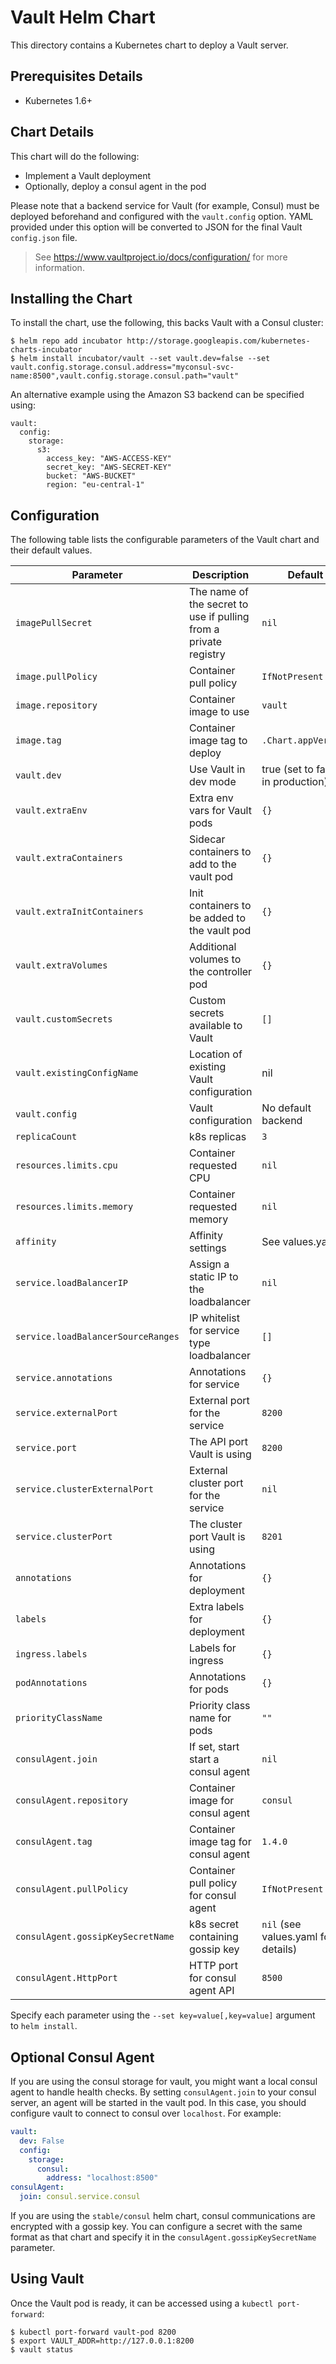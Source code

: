 # Vault Helm Chart

This directory contains a Kubernetes chart to deploy a Vault server.

## Prerequisites Details

* Kubernetes 1.6+

## Chart Details

This chart will do the following:

* Implement a Vault deployment
* Optionally, deploy a consul agent in the pod

Please note that a backend service for Vault (for example, Consul) must
be deployed beforehand and configured with the `vault.config` option. YAML
provided under this option will be converted to JSON for the final Vault
`config.json` file.

> See https://www.vaultproject.io/docs/configuration/ for more information.

## Installing the Chart

To install the chart, use the following, this backs Vault with a Consul cluster:

```console
$ helm repo add incubator http://storage.googleapis.com/kubernetes-charts-incubator
$ helm install incubator/vault --set vault.dev=false --set vault.config.storage.consul.address="myconsul-svc-name:8500",vault.config.storage.consul.path="vault"
```

An alternative example using the Amazon S3 backend can be specified using:

```
vault:
  config:
    storage:
      s3:
        access_key: "AWS-ACCESS-KEY"
        secret_key: "AWS-SECRET-KEY"
        bucket: "AWS-BUCKET"
        region: "eu-central-1"
```

## Configuration

The following table lists the configurable parameters of the Vault chart and their default values.

|             Parameter             |              Description                 |               Default               |
|-----------------------------------|------------------------------------------|-------------------------------------|
| `imagePullSecret`                 | The name of the secret to use if pulling from a private registry | `nil`       |
| `image.pullPolicy`                | Container pull policy                    | `IfNotPresent`                      |
| `image.repository`                | Container image to use                   | `vault`                             |
| `image.tag`                       | Container image tag to deploy            | `.Chart.appVersion`                            |
| `vault.dev`                       | Use Vault in dev mode                    | true (set to false in production)   |
| `vault.extraEnv`                  | Extra env vars for Vault pods            | `{}`                                |
| `vault.extraContainers`           | Sidecar containers to add to the vault pod | `{}`                              |
| `vault.extraInitContainers`       | Init containers to be added to the vault pod | `{}`                            |
| `vault.extraVolumes`              | Additional volumes to the controller pod | `{}`                                |
| `vault.customSecrets`             | Custom secrets available to Vault        | `[]`                                |
| `vault.existingConfigName`        | Location of existing Vault configuration | nil                                 |
| `vault.config`                    | Vault configuration                      | No default backend                  |
| `replicaCount`                    | k8s replicas                             | `3`                                 |
| `resources.limits.cpu`            | Container requested CPU                  | `nil`                               |
| `resources.limits.memory`         | Container requested memory               | `nil`                               |
| `affinity`                        | Affinity settings                        | See values.yaml                     |
| `service.loadBalancerIP`          | Assign a static IP to the loadbalancer   | `nil`                               |
| `service.loadBalancerSourceRanges`| IP whitelist for service type loadbalancer   | `[]`                            |
| `service.annotations`             | Annotations for service                  | `{}`                                |
| `service.externalPort`            | External port for the service            | `8200`                              |
| `service.port`                    | The API port Vault is using              | `8200`                              |
| `service.clusterExternalPort`     | External cluster port for the service    | `nil`                               |
| `service.clusterPort`             | The cluster port Vault is using          | `8201`                              |
| `annotations`                     | Annotations for deployment               | `{}`                                |
| `labels`                          | Extra labels for deployment              | `{}`                                |
| `ingress.labels`                  | Labels for ingress                       | `{}`                                |
| `podAnnotations`                  | Annotations for pods                     | `{}`                                |
| `priorityClassName`               | Priority class name for pods             | `""`                                |
| `consulAgent.join`                | If set, start start a consul agent       | `nil`                               |
| `consulAgent.repository`          | Container image for consul agent         | `consul`                            |
| `consulAgent.tag`                 | Container image tag for consul agent     | `1.4.0`                             |
| `consulAgent.pullPolicy`          | Container pull policy for consul agent   | `IfNotPresent`                      |
| `consulAgent.gossipKeySecretName` | k8s secret containing gossip key         | `nil` (see values.yaml for details) |
| `consulAgent.HttpPort`            | HTTP port for consul agent API           | `8500`                              |

Specify each parameter using the `--set key=value[,key=value]` argument to `helm install`.

## Optional Consul Agent

If you are using the consul storage for vault, you might want a local
consul agent to handle health checks.  By setting `consulAgent.join`
to your consul server, an agent will be started in the vault pod.  In
this case, you should configure vault to connect to consul over
`localhost`.  For example:

```yaml
vault:
  dev: False
  config:
    storage:
      consul:
        address: "localhost:8500"
consulAgent:
  join: consul.service.consul
```

If you are using the `stable/consul` helm chart, consul communications
are encrypted with a gossip key.  You can configure a secret with the
same format as that chart and specify it in the
`consulAgent.gossipKeySecretName` parameter.

## Using Vault

Once the Vault pod is ready, it can be accessed using a `kubectl
port-forward`:

```console
$ kubectl port-forward vault-pod 8200
$ export VAULT_ADDR=http://127.0.0.1:8200
$ vault status
```
